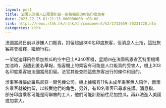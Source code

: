 ```yaml
---
layout: post
title: 法國以涉嫌人口販賣扣留一架包機逾300名印度旅客
date: 2023-12-25 01:21:13.000000000 +08:00
link: https://news.rthk.hk/rthk/ch/component/k2/1733659-20231225.htm
categories: rthk
---
```


法國當局日前以涉嫌人口販賣，扣留超過300名印度旅客，但消息人士指，這批旅客將會獲釋，繼續行程。

一架從迪拜飛往尼加拉瓜的空中巴士A340客機，星期四在法國馬恩省瓦特里機場加油時，因遭到匿名舉報，指客機上的乘客有可能是人口販賣的受害人，機上303名印度乘客被法國當局扣留。法官其後查問這些旅客出行的條件和目的。

涉事客機屬於羅馬尼亞一間包機公司。機上據報有11名未成年乘客無人陪伴，而兩名乘客就被拘留，以核實他們的角色，另外，有10名乘客已尋求庇護。消息指，部分印度乘客可能是阿聯酋的工人，他們可能計劃前往尼加拉瓜，再非法進入美國或加拿大。
